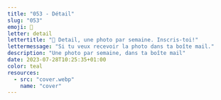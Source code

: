 ```yaml
---
title: "053 - Détail"
slug: "053"
emoji: 👀
letter: detail
lettertitle: "👀 Detail, une photo par semaine. Inscris-toi!"
lettermessage: "Si tu veux recevoir la photo dans ta boîte mail."
description: "Une photo par semaine, dans ta boîte mail"
date: 2023-07-28T10:25:35+01:00
color: teal
resources:
  - src: "cover.webp"
    name: "cover"
---
```


